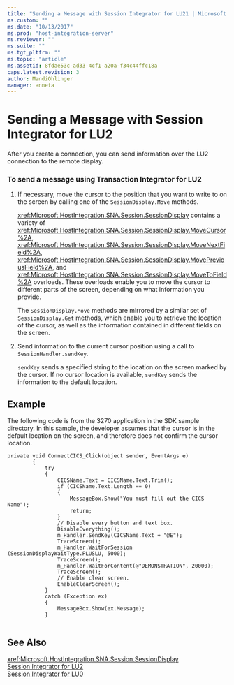 ```yaml
---
title: "Sending a Message with Session Integrator for LU21 | Microsoft Docs"
ms.custom: ""
ms.date: "10/13/2017"
ms.prod: "host-integration-server"
ms.reviewer: ""
ms.suite: ""
ms.tgt_pltfrm: ""
ms.topic: "article"
ms.assetid: 8fdae53c-ad33-4cf1-a20a-f34c44ffc18a
caps.latest.revision: 3
author: MandiOhlinger
manager: anneta
---
```

# Sending a Message with Session Integrator for LU2
After you create a connection, you can send information over the LU2 connection to the remote display.  
  
### To send a message using Transaction Integrator for LU2  
  
1.  If necessary, move the cursor to the position that you want to write to on the screen by calling one of the `SessionDisplay.Move` methods.  
  
     <xref:Microsoft.HostIntegration.SNA.Session.SessionDisplay> contains a variety of <xref:Microsoft.HostIntegration.SNA.Session.SessionDisplay.MoveCursor%2A>, <xref:Microsoft.HostIntegration.SNA.Session.SessionDisplay.MoveNextField%2A>, <xref:Microsoft.HostIntegration.SNA.Session.SessionDisplay.MovePreviousField%2A>, and <xref:Microsoft.HostIntegration.SNA.Session.SessionDisplay.MoveToField%2A> overloads. These overloads enable you to move the cursor to different parts of the screen, depending on what information you provide.  
  
     The `SessionDisplay.Move` methods are mirrored by a similar set of `SessionDisplay.Get` methods, which enable you to retrieve the location of the cursor, as well as the information contained in different fields on the screen.  
  
2.  Send information to the current cursor position using a call to `SessionHandler.sendKey`.  
  
     `sendKey` sends a specified string to the location on the screen marked by the cursor. If no cursor location is available, `sendKey` sends the information to the default location.  
  
## Example  
 The following code is from the 3270 application in the SDK sample directory. In this sample, the developer assumes that the cursor is in the default location on the screen, and therefore does not confirm the cursor location.  
  
```  
private void ConnectCICS_Click(object sender, EventArgs e)  
        {  
            try  
            {  
                CICSName.Text = CICSName.Text.Trim();  
                if (CICSName.Text.Length == 0)  
                {  
                    MessageBox.Show("You must fill out the CICS Name");  
                    return;  
                }  
                // Disable every button and text box.  
                DisableEverything();  
                m_Handler.SendKey(CICSName.Text + "@E");  
                TraceScreen();  
                m_Handler.WaitForSession (SessionDisplayWaitType.PLUSLU, 5000);  
                TraceScreen();  
                m_Handler.WaitForContent(@"DEMONSTRATION", 20000);  
                TraceScreen();  
                // Enable clear screen.  
                EnableClearScreen();  
            }  
            catch (Exception ex)  
            {  
                MessageBox.Show(ex.Message);  
            }  
  
```  
  
## See Also  
 <xref:Microsoft.HostIntegration.SNA.Session.SessionDisplay>   
 [Session Integrator for LU2](../core/session-integrator-for-lu2.md)   
 [Session Integrator for LU0](../core/session-integrator-for-lu0.md)